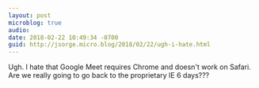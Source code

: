 ```yaml
---
layout: post
microblog: true
audio: 
date: 2018-02-22 10:49:34 -0700
guid: http://jsorge.micro.blog/2018/02/22/ugh-i-hate.html
---
```

Ugh. I hate that Google Meet requires Chrome and doesn't work on Safari. Are we really going to go back to the proprietary IE 6 days???
